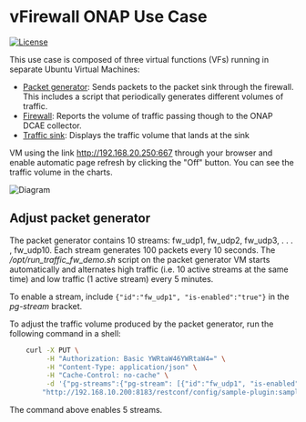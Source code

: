 # vFirewall ONAP Use Case
<!-- markdown-link-check-disable-next-line -->
[![License](https://img.shields.io/badge/License-Apache%202.0-blue.svg)](https://opensource.org/licenses/Apache-2.0)

This use case is composed of three virtual functions (VFs) running in
separate Ubuntu Virtual Machines:

* [Packet generator](packetgen.sh): Sends packets to the packet sink through the
firewall. This includes a script that periodically generates different
volumes of traffic.
* [Firewall](firewall.sh): Reports the volume of traffic passing though to the
ONAP DCAE collector.
* [Traffic sink](sink.sh): Displays the traffic volume that lands at the sink
<!-- markdown-link-check-disable-next-line -->
VM using the link <http://192.168.20.250:667> through your browser
and enable automatic page refresh by clicking the "Off" button. You
can see the traffic volume in the charts.

![Diagram](diagram.png)

## Adjust packet generator

The packet generator contains 10 streams: fw\_udp1, fw\_udp2,
fw\_udp3, . . . , fw\_udp10. Each stream generates 100 packets every
10 seconds. The  */opt/run\_traffic\_fw\_demo.sh* script on the packet
generator VM starts automatically and alternates high traffic (i.e.
10 active streams at the same time) and low traffic (1 active stream)
every 5 minutes.

To enable a stream, include `{"id":"fw_udp1", "is-enabled":"true"}`
in the *pg-stream* bracket.

To adjust the traffic volume produced by the packet generator, run the
following command in a shell:

```bash
    curl -X PUT \
         -H "Authorization: Basic YWRtaW46YWRtaW4=" \
         -H "Content-Type: application/json" \
         -H "Cache-Control: no-cache" \
         -d '{"pg-streams":{"pg-stream": [{"id":"fw_udp1", "is-enabled":"true"},{"id":"fw_udp2", "is-enabled":"true"},{"id":"fw_udp3", "is-enabled":"true"},{"id":"fw_udp4", "is-enabled":"true"},{"id":"fw_udp5", "is-enabled":"true"}]}}' \
        "http://192.168.10.200:8183/restconf/config/sample-plugin:sample-plugin/pg-streams"
```

The command above enables 5 streams.

